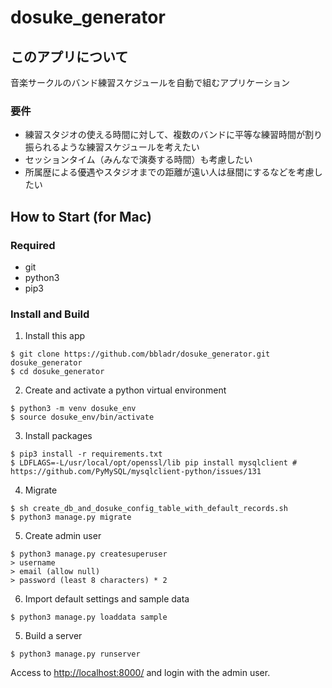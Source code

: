 # dosuke_generator

## このアプリについて
音楽サークルのバンド練習スケジュールを自動で組むアプリケーション

### 要件
- 練習スタジオの使える時間に対して、複数のバンドに平等な練習時間が割り振られるような練習スケジュールを考えたい
- セッションタイム（みんなで演奏する時間）も考慮したい
- 所属歴による優遇やスタジオまでの距離が遠い人は昼間にするなどを考慮したい

## How to Start (for Mac)
### Required
- git
- python3
- pip3

### Install and Build
1. Install this app
```
$ git clone https://github.com/bbladr/dosuke_generator.git dosuke_generator
$ cd dosuke_generator
```
2. Create and activate a python virtual environment
```
$ python3 -m venv dosuke_env
$ source dosuke_env/bin/activate 
```
3. Install packages
```
$ pip3 install -r requirements.txt
$ LDFLAGS=-L/usr/local/opt/openssl/lib pip install mysqlclient # https://github.com/PyMySQL/mysqlclient-python/issues/131
```
4. Migrate
```
$ sh create_db_and_dosuke_config_table_with_default_records.sh
$ python3 manage.py migrate
```
5. Create admin user
```
$ python3 manage.py createsuperuser
> username
> email (allow null)
> password (least 8 characters) * 2
```
6. Import default settings and sample data
```
$ python3 manage.py loaddata sample
```
5. Build a server
```
$ python3 manage.py runserver
```

Access to [http://localhost:8000/](http://localhost:8000/) and login with the admin user.
